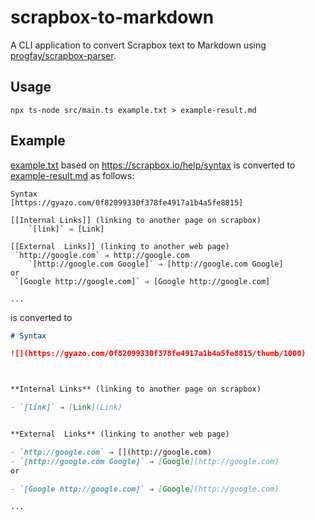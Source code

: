 # scrapbox-to-markdown

A CLI application to convert Scrapbox text to Markdown using [progfay/scrapbox-parser](https://github.com/progfay/scrapbox-parser).

## Usage
```
npx ts-node src/main.ts example.txt > example-result.md
```

## Example

[example.txt](example.txt) based on https://scrapbox.io/help/syntax is converted to [example-result.md](example-result.md) as follows:

```
Syntax
[https://gyazo.com/0f82099330f378fe4917a1b4a5fe8815]

[[Internal Links]] (linking to another page on scrapbox)
	`[link]` ⇒ [Link]

[[External  Links]] (linking to another web page)
 `http://google.com` ⇒ http://google.com
	`[http://google.com Google]` ⇒ [http://google.com Google]
or
 `[Google http://google.com]` ⇒ [Google http://google.com]

...
```

is converted to

```md
# Syntax

![](https://gyazo.com/0f82099330f378fe4917a1b4a5fe8815/thumb/1000)



**Internal Links** (linking to another page on scrapbox)

- `[link]` ⇒ [Link](Link)


**External  Links** (linking to another web page)

- `http://google.com` ⇒ [](http://google.com)
- `[http://google.com Google]` ⇒ [Google](http://google.com)
or

- `[Google http://google.com]` ⇒ [Google](http://google.com)

...
```
